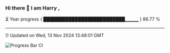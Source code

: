 ### Hi there 👋 I am Harry , 

⏳ Year progress { ██████████████████████████▁▁▁▁ } 86.77 %

---

⏰ Updated on Wed, 13 Nov 2024 13:48:01 GMT

![Progress Bar CI](https://github.com/duykhang68/duykhang68/workflows/Progress%20Bar%20CI/badge.svg)
